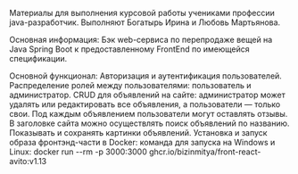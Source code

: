 Материалы для выполнения курсовой работы учениками профессии java-разработчик. 
Выполняют Богатырь Ирина и Любовь Мартьянова.

Основная информация:
Бэк web-сервиса по перепродаже вещей на Java Spring Boot к предоставленному FrontEnd по имеющейся спецификации.

Основной функционал:
Авторизация и аутентификация пользователей.
Распределение ролей между пользователями: пользователь и администратор.
CRUD для объявлений на сайте: администратор может удалять или редактировать все объявления, а пользователи — только свои.
Под каждым объявлением пользователи могут оставлять отзывы.
В заголовке сайта можно осуществлять поиск объявлений по названию.
Показывать и сохранять картинки объявлений.
Установка и запуск образа фронтэнд-части в Docker:
команда для запуска на Windows и Linux:
docker run --rm -p 3000:3000 ghcr.io/bizinmitya/front-react-avito:v1.13
